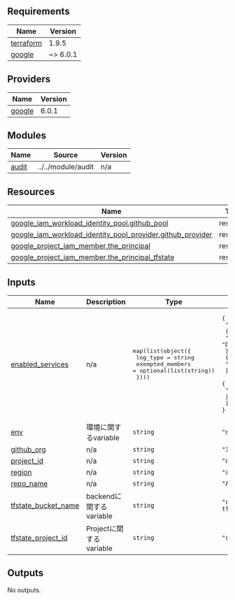 <!-- BEGIN_TF_DOCS -->
## Requirements

| Name | Version |
|------|---------|
| <a name="requirement_terraform"></a> [terraform](#requirement\_terraform) | 1.9.5 |
| <a name="requirement_google"></a> [google](#requirement\_google) | ~> 6.0.1 |

## Providers

| Name | Version |
|------|---------|
| <a name="provider_google"></a> [google](#provider\_google) | 6.0.1 |

## Modules

| Name | Source | Version |
|------|--------|---------|
| <a name="module_audit"></a> [audit](#module\_audit) | ../../module/audit | n/a |

## Resources

| Name | Type |
|------|------|
| [google_iam_workload_identity_pool.github_pool](https://registry.terraform.io/providers/hashicorp/google/latest/docs/resources/iam_workload_identity_pool) | resource |
| [google_iam_workload_identity_pool_provider.github_provider](https://registry.terraform.io/providers/hashicorp/google/latest/docs/resources/iam_workload_identity_pool_provider) | resource |
| [google_project_iam_member.the_principal](https://registry.terraform.io/providers/hashicorp/google/latest/docs/resources/project_iam_member) | resource |
| [google_project_iam_member.the_principal_tfstate](https://registry.terraform.io/providers/hashicorp/google/latest/docs/resources/project_iam_member) | resource |

## Inputs

| Name | Description | Type | Default | Required |
|------|-------------|------|---------|:--------:|
| <a name="input_enabled_services"></a> [enabled\_services](#input\_enabled\_services) | n/a | <pre>map(list(object({<br/>    log_type         = string<br/>    exempted_members = optional(list(string))<br/>  })))</pre> | <pre>{<br/>  "storage.googleapis.com": [<br/>    {<br/>      "log_type": "DATA_READ"<br/>    },<br/>    {<br/>      "log_type": "DATA_WRITE"<br/>    },<br/>    {<br/>      "log_type": "ADMIN_READ"<br/>    }<br/>  ]<br/>}</pre> | no |
| <a name="input_env"></a> [env](#input\_env) | 環境に関するvariable | `string` | `"dev"` | no |
| <a name="input_github_org"></a> [github\_org](#input\_github\_org) | n/a | `string` | `"3-shake"` | no |
| <a name="input_project_id"></a> [project\_id](#input\_project\_id) | n/a | `string` | `"datadog-sandbox"` | no |
| <a name="input_region"></a> [region](#input\_region) | n/a | `string` | `"asia-northeast1"` | no |
| <a name="input_repo_name"></a> [repo\_name](#input\_repo\_name) | n/a | `string` | `"AICoE-infra"` | no |
| <a name="input_tfstate_bucket_name"></a> [tfstate\_bucket\_name](#input\_tfstate\_bucket\_name) | backendに関するvariable | `string` | `"callcenter-terraform-tfstate"` | no |
| <a name="input_tfstate_project_id"></a> [tfstate\_project\_id](#input\_tfstate\_project\_id) | Projectに関するvariable | `string` | `"callcenter-management"` | no |

## Outputs

No outputs.
<!-- END_TF_DOCS -->